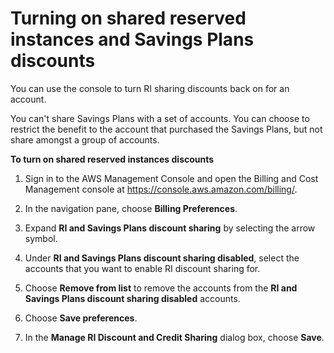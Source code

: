 # Turning on shared reserved instances and Savings Plans discounts<a name="ri-turn-on-process"></a>

You can use the console to turn RI sharing discounts back on for an account\.

You can't share Savings Plans with a set of accounts\. You can choose to restrict the benefit to the account that purchased the Savings Plans, but not share amongst a group of accounts\.

**To turn on shared reserved instances discounts**

1. Sign in to the AWS Management Console and open the Billing and Cost Management console at [https://console\.aws\.amazon\.com/billing/](https://console.aws.amazon.com/billing/)\.

1. In the navigation pane, choose **Billing Preferences**\.

1. Expand **RI and Savings Plans discount sharing** by selecting the arrow symbol\. 

1. Under **RI and Savings Plans discount sharing disabled**, select the accounts that you want to enable RI discount sharing for\.

1. Choose **Remove from list** to remove the accounts from the **RI and Savings Plans discount sharing disabled** accounts\.

1. Choose **Save preferences**\.

1. In the **Manage RI Discount and Credit Sharing** dialog box, choose **Save**\.